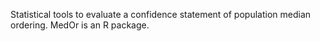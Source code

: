 Statistical tools to evaluate a confidence statement of population median ordering. MedOr is an R package.